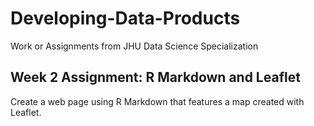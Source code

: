# Developing-Data-Products
Work or Assignments from JHU Data Science Specialization

## Week 2 Assignment: R Markdown and Leaflet
Create a web page using R Markdown that features a map created with Leaflet.
